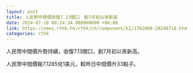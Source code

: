 ```yaml
---
layout: post
title: 人民幣中間價收復7.13關口　創7月初以來新高
date: 2024-07-18 09:24:34.000000000 +08:00
link: https://news.rthk.hk/rthk/ch/component/k2/1762068-20240718.htm
categories: rthk
---
```


人民幣中間價升勢持續，收復7.13關口，創7月初以來新高。

人民幣中間價報7.1285兌1美元，較昨日中間價升33點子。
